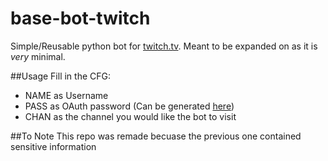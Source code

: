 # base-bot-twitch
Simple/Reusable python bot for [twitch.tv](twitch.tv). Meant to be expanded on as it is *very* minimal.

##Usage
Fill in the CFG:

* NAME as Username
* PASS as OAuth password (Can be generated [here](https://twitchapps.com/tmi/))
* CHAN as the channel you would like the bot to visit

##To Note
This repo was remade becuase the previous one contained sensitive information
